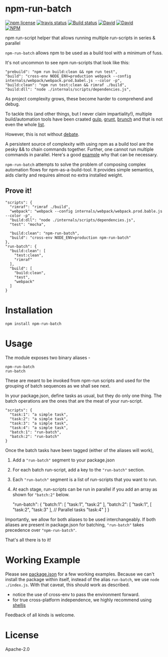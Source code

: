 # npm-run-batch
<!-- badge -->
[![npm license](https://img.shields.io/npm/l/npm-run-batch.svg)](https://www.npmjs.com/package/npm-run-batch)
[![travis status](https://img.shields.io/travis/sramam/npm-run-batch.svg)](https://travis-ci.org/sramam/npm-run-batch)
[![Build status](https://ci.appveyor.com/api/projects/status/27wui22qfpp13kaq?svg=true)](https://ci.appveyor.com/project/sramam/npm-run-batch-ken4s)
[![David](https://david-dm.org/sramam/npm-run-batch/status.svg)](https://david-dm.org/sramam/npm-run-batch)
[![David](https://david-dm.org/sramam/npm-run-batch/dev-status.svg)](https://david-dm.org/sramam/npm-run-batch?type=dev)
<br/>
[![NPM](https://nodei.co/npm/npm-run-batch.png?downloads=true&downloadRank=true&stars=true)](https://nodei.co/npm/npm-run-batch/)
<!-- endbadge -->

npm run-script helper that allows running multiple run-scripts in series & parallel

`npm-run-batch` allows npm to be used as a build tool with a minimum of fuss.

It's not uncommon to see npm run-scripts that look like this:

    "prebuild": "npm run build:clean && npm run test",
    "build": "cross-env NODE_ENV=production webpack --config internals/webpack/webpack.prod.babel.js --color -p",
    "build:clean": "npm run test:clean && rimraf ./build",
    "build:dll": "node ./internals/scripts/dependencies.js",

As project complexity grows, these become harder to comprehend and debug.

To tackle this (and other things, but I never claim impartiality!), multiple build/automation tools have been craated [gulp](http://gulpjs.com/), [grunt](http://gruntjs.com/), [brunch](http://brunch.io/) and that is not even the whole [list](https://github.com/sindresorhus/awesome-nodejs#build-tools).

However, this is not without [debate](https://www.google.com/?ion=1&espv=2#q=grunt%20gulp%20or%20npm).

A persistent source of complexity with using npm as a build tool are the pesky && to chain commands together. Further, one cannot run multiple commands in parallel. Here's a good [example](http://stackoverflow.com/questions/30950032/how-can-i-run-multiple-npm-scripts-in-parallel) why that can be necessary.

`npm-run-batch` attempts to solve the problem of composing complex automation flows for npm-as-a-build-tool.
It provides simple semantics, aids clarity and requires almost no extra installed weight.

## Prove it!

```
"scripts": {
  "rimraf": "rimraf ./build",
  "webpack": "webpack --config internals/webpack/webpack.prod.bable.js --color -p",
  "build:dll": "node ./internals/scripts/dependencies.js",
  "test": "mocha",

  "build:clean": "npm-run-batch",
  "build": "cross-env NODE_ENV=production npm-run-batch"
},
"run-batch": {
  "build:clean": [
    "test:clean",
    "rimraf"
  ],
  "build": [
    "build:clean",
    "test",
    "webpack"
  ]
}
```

# Installation

    npm install npm-run-batch

# Usage
The module exposes two binary aliases -

    npm-run-batch
    run-batch

These are meant to be invoked from npm-run scripts and used for the grouping of batch sequences as
we shall see next.


In your package.json, define tasks as usual, but they do only one thing.
The batch operations are the ones that are the meat of your run-script.


    "scripts": {
      "task:1": "a simple task",
      "task:2": "a simple task",
      "task:3": "a simple task",
      "task:4": "a simple task",
      "batch:1": "run-batch",
      "batch:2": "run-batch"
    }

Once the batch tasks have been tagged (either of the aliases will work),
1. Add a `"run-batch"` segment to your package.json
2. For each batch run-script, add a key to the `"run-batch"` section.
3. Each `"run-batch"` segment is a list of run-scripts that you want to run.
4. At each stage, run-scripts can be run in parallel if you add an array as shown for
   `"batch:2"` below.


    "run-batch": {
      "batch:1": [
        "task:1",
        "task:2"
      ],
      "batch:2": [
        "task:1",
        [ "task:2", "task:3" ], // Parallel tasks
        "task:4"
      ]
    }

Importantly, we allow for both aliases to be used interchangeably. If both aliases are present
in package.json for batching, `"run-batch"` takes precedence over `"npm-run-batch"`.

That's all there is to it!

# Working Example
Please see [package.json](./package.json) for a few working examples. Because we can't install the package within itself, instead of the alias `run-batch`, we use `node ./index.js`. With that caveat, this should work as described.

- notice the use of cross-env to pass the environment forward.
- for true cross-platform independence, we highly recommend using [shelljs](http://documentup.com/shelljs/shelljs)

Feedback of all kinds is welcome.

# License
Apache-2.0

